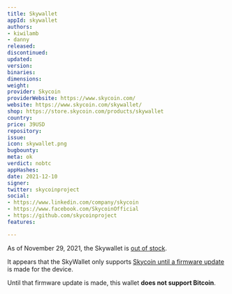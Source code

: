 ```yaml
---
title: Skywallet
appId: skywallet
authors:
- kiwilamb
- danny
released: 
discontinued: 
updated: 
version: 
binaries: 
dimensions: 
weight: 
provider: Skycoin
providerWebsite: https://www.skycoin.com/
website: https://www.skycoin.com/skywallet/
shop: https://store.skycoin.com/products/skywallet
country: 
price: 39USD
repository: 
issue: 
icon: skywallet.png
bugbounty: 
meta: ok
verdict: nobtc
appHashes: 
date: 2021-12-10
signer: 
twitter: skycoinproject
social:
- https://www.linkedin.com/company/skycoin
- https://www.facebook.com/SkycoinOfficial
- https://github.com/skycoinproject
features: 

---
```


As of November 29, 2021, the Skywallet is [out of stock](https://twitter.com/BitcoinWalletz/status/1465229709285859328). 

It appears that the SkyWallet only supports [Skycoin until a firmware update](https://medium.com/@Skycoinproject/were-very-excited-to-announce-the-immediate-availability-of-the-skywallet-the-sleek-and-4b2cc4d8ddfe) is made for the device. 

Until that firmware update is made, this wallet **does not support Bitcoin**.
